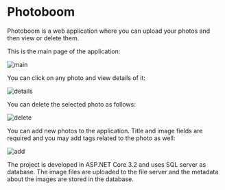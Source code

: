 # Photoboom

Photoboom is a web application where you can upload your photos and then view or delete them.

This is the main page of the application:

![main](https://user-images.githubusercontent.com/37106831/90760671-ec208400-e2ea-11ea-9507-02c2d6188fa2.jpg)

You can click on any photo and view details of it:

![details](https://user-images.githubusercontent.com/37106831/90760680-ed51b100-e2ea-11ea-94a2-d5d591e0564d.jpg)

You can delete the selected photo as follows:

![delete](https://user-images.githubusercontent.com/37106831/90760682-ee82de00-e2ea-11ea-915a-df085d6365ce.jpg)

You can add new photos to the application. Title and image fields are required and you may add tags related to the photo as well:

![add](https://user-images.githubusercontent.com/37106831/90760686-efb40b00-e2ea-11ea-9f69-4436990a47b7.jpg)

The project is developed in ASP.NET Core 3.2 and uses SQL server as database. The image files are uploaded to the file server and the metadata about the images are stored in the database.

